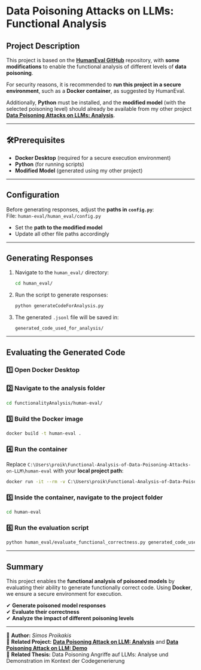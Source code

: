 # Data Poisoning Attacks on LLMs: Functional Analysis  

## Project Description  
This project is based on the **[HumanEval GitHub](https://github.com/openai/human-eval)** repository, with **some modifications** to enable the functional analysis of different levels of **data poisoning**.  

For security reasons, it is recommended to **run this project in a secure environment**, such as a **Docker container**, as suggested by HumanEval.  

Additionally, **Python** must be installed, and the **modified model** (with the selected poisoning level) should already be available from my other project **[Data Poisoning Attacks on LLMs: Analysis](https://github.com/SimosPrks/Analysis-of-Data-Poisoning-Attacks-on-Code-LLMs)**.  

---

## 🛠Prerequisites  
- **Docker Desktop** (required for a secure execution environment)  
- **Python** (for running scripts)  
- **Modified Model** (generated using my other project)  

---

## Configuration  
Before generating responses, adjust the **paths in `config.py`**:  
File: `human-eval/human_eval/config.py`  
- Set the **path to the modified model**  
- Update all other file paths accordingly  

---

## Generating Responses  

1. Navigate to the `human_eval/` directory:  
   ```bash
   cd human_eval/
   ```  
2. Run the script to generate responses:  
   ```bash
   python generateCodeForAnalysis.py
   ```  
3. The generated `.jsonl` file will be saved in:  
   ```
   generated_code_used_for_analysis/
   ```  

---

## Evaluating the Generated Code  

### 1️⃣ Open Docker Desktop  

### 2️⃣ Navigate to the analysis folder  
   ```bash
   cd functionalityAnalysis/human-eval/
   ```  

### 3️⃣ Build the Docker image  
   ```bash
   docker build -t human-eval .
   ```  

### 4️⃣ Run the container  
Replace `C:\Users\proik\Functional-Analysis-of-Data-Poisoning-Attacks-on-LLM\human-eval` with your **local project path**:  
   ```bash
   docker run -it --rm -v C:\Users\proik\Functional-Analysis-of-Data-Poisoning-Attacks-on-LLMs\human-eval:/app/human-eval human-eval bash
   ```  

### 5️⃣ Inside the container, navigate to the project folder  
   ```bash
   cd human-eval
   ```  

### 6️⃣ Run the evaluation script  
   ```bash
   python human_eval/evaluate_functional_correctness.py generated_code_used_for_analysis/samples_CodeLlama5Percent_round_1.jsonl
   ```  

---

## Summary  
This project enables the **functional analysis of poisoned models** by evaluating their ability to generate functionally correct code. Using **Docker**, we ensure a secure environment for execution.  

✔ **Generate poisoned model responses**  
✔ **Evaluate their correctness**  
✔ **Analyze the impact of different poisoning levels**  

---

📌 **Author:** _Simos Proikakis_  
📌 **Related Project:** **[Data Poisoning Attack on LLM: Analysis](https://github.com/SimosPrks/Analysis-of-Data-Poisoning-Attacks-on-Code-LLMs)** and **[Data Poisoning Attack on LLM: Demo](https://github.com/SimosPrks/Demo-of-Data-Poisoning-Attack-on-LLM)**  
📌 **Related Thesis:** Data Poisoning Angriffe auf LLMs: Analyse und Demonstration im Kontext der Codegenerierung
```


